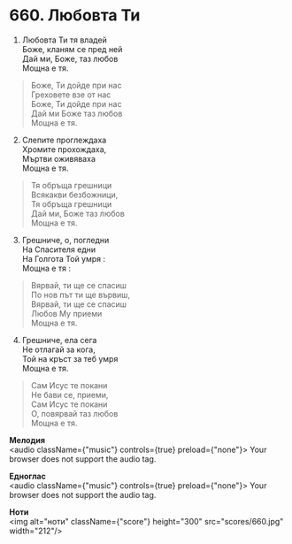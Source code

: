 # 660. Любовта Ти  

1. Любовта Ти тя владей  
Боже, кланям се пред ней  
Дай ми, Боже, таз любов  
Мощна е тя.  

> Боже, Ти дойде при нас  
> Греховете взе от нас  
> Боже, Ти дойде при нас  
> Дай ми Боже таз любов  
> Мощна е тя.  

2. Слепите проглеждаха  
Хромите прохождаха,  
Мъртви оживяваха  
Мощна е тя.  

> Тя обръща грешници  
> Всякакви безбожници,  
> Тя обръща грешници  
> Дай ми, Боже таз любов  
> Мощна е тя.  

3. Грешниче, о, погледни  
На Спасителя едни  
На Голгота Той умря :  
Мощна е тя :  

> Вярвай, ти ще се спасиш  
> По нов път ти ще вървиш,  
> Вярвай, ти ще се спасиш  
> Любов Му приеми  
> Мощна е тя.  

4. Грешниче, ела сега  
Не отлагай за кога,  
Той на кръст за теб умря  
Мощна е тя.  

> Сам Исус те покани  
> Не бави се, приеми,  
> Сам Исус те покани  
> О, повярвай таз любов  
> Мощна е тя.  

__Мелодия__  
<audio className={"music"} controls={true} preload={"none"}><source src="mp3/660.mp3" type="audio/mpeg"/>
Your browser does not support the audio tag.
</audio>  

__Едноглас__  
<audio className={"music"} controls={true} preload={"none"}><source src="transp/660.mp3" type="audio/mpeg"/>
Your browser does not support the audio tag.
</audio>  

__Ноти__  
<img alt="ноти" className={"score"} height="300" src="scores/660.jpg" width="212"/>
